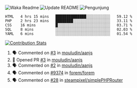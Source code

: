 ![Waka Readme](https://github.com/mzaini30/mzaini30/workflows/Waka%20Readme/badge.svg)
![Update README](https://github.com/mzaini30/mzaini30/workflows/Update%20README/badge.svg)
![Pengunjung](https://visitor-badge.laobi.icu/badge?page_id=mzaini30.mzaini30)

<!--START_SECTION:waka-->
```text
HTML   4 hrs 15 mins   ██████████████░░░░░░░░░░░   59.12 % 
PHP    2 hrs 23 mins   ████████░░░░░░░░░░░░░░░░░   33.11 % 
CSS    16 mins         █░░░░░░░░░░░░░░░░░░░░░░░░   03.71 % 
SQL    8 mins          ░░░░░░░░░░░░░░░░░░░░░░░░░   02.03 % 
YAML   6 mins          ░░░░░░░░░░░░░░░░░░░░░░░░░   01.54 %
```
<!--END_SECTION:waka-->

[![Contribution Stats](https://github-contribution-stats.vercel.app/api/?username=mzaini30)](https://github.com/LordDashMe/github-contribution-stats/)

<!--START_SECTION:activity-->
1. 🗣 Commented on [#3](https://github.com//mouludin/aanjs/issues/3) in [mouludin/aanjs](https://github.com//mouludin/aanjs)
2. 💪 Opened PR [#3](https://github.com//mouludin/aanjs/pull/3) in [mouludin/aanjs](https://github.com//mouludin/aanjs)
3. 🗣 Commented on [#2](https://github.com//mouludin/aanjs/issues/2) in [mouludin/aanjs](https://github.com//mouludin/aanjs)
4. 🗣 Commented on [#9374](https://github.com//forem/forem/issues/9374) in [forem/forem](https://github.com//forem/forem)
5. 🗣 Commented on [#28](https://github.com//steampixel/simplePHPRouter/issues/28) in [steampixel/simplePHPRouter](https://github.com//steampixel/simplePHPRouter)
<!--END_SECTION:activity-->

<!-- Untuk pin repositori tambahan -->
<!-- [![Dev.to](https://github-readme-stats.vercel.app/api/pin/?username=forem&repo=forem)](https://github.com/forem/forem) -->
